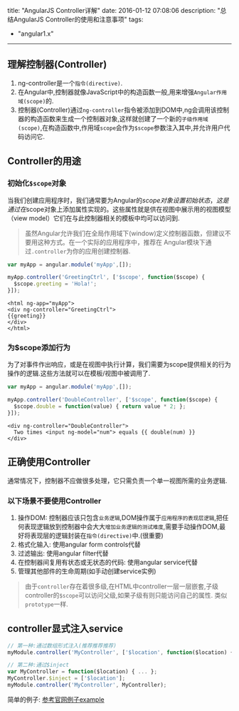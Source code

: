 title: "AngularJS Controller详解"
date: 2016-01-12 07:08:06
description: "总结AngularJS Controller的使用和注意事项"
tags:
- "angular1.x"
---
## 理解控制器(Controller)

1. ng-controller是一个`指令(directive)`.
2. 在Angular中,控制器就像JavaScript中的构造函数一般,用来增强`Angular作用域(scope)`的.
3. 控制器(Controller)通过`ng-controller`指令被添加到DOM中,ng会调用该控制器的构造函数来生成一个控制器对象,这样就创建了一个新的`子级作用域(scope)`,在构造函数中,作用域`scope`会作为`$scope`参数注入其中,并允许用户代码访问它.

## Controller的用途

### 初始化`$scope`对象

当我们创建应用程序时，我们通常要为Angular的$scope对象设置初始状态，这是通过在$scope对象上添加属性实现的。这些属性就是供在视图中展示用的视图模型（view model）它们在与此控制器相关的模板中均可以访问到.

> 虽然Angular允许我们在全局作用域下(window)定义控制器函数，但建议不要用这种方式。在一个实际的应用程序中，推荐在 Angular模块下通过`.controller`为你的应用创建控制器.

```js
var myApp = angular.module('myApp',[]);

myApp.controller('GreetingCtrl', ['$scope', function($scope) {
  $scope.greeting = 'Hola!';
}]);
```

```plain
<html ng-app="myApp">
<div ng-controller="GreetingCtrl">
{{greeting}}
</div>
</html>
```

### 为$scope添加行为

为了对事件作出响应，或是在视图中执行计算，我们需要为scope提供相关的行为操作的逻辑.这些方法就可以在模板/视图中被调用了.

```js
var myApp = angular.module('myApp',[]);

myApp.controller('DoubleController', ['$scope', function($scope) {
  $scope.double = function(value) { return value * 2; };
}]);
```

```plain
<div ng-controller="DoubleController">
  Two times <input ng-model="num"> equals {{ double(num) }}
</div>
```

## 正确使用Controller

通常情况下，控制器不应做很多处理，它只需负责一个单一视图所需的业务逻辑.

### 以下场景不要使用Controller

1. 操作DOM: 控制器应该只包含`业务逻辑`,DOM操作属于`应用程序的表现层逻辑`,把任何表现逻辑放到控制器中会大大`增加业务逻辑的测试难度`,需要手动操作DOM,最好将表现层的逻辑封装在`指令(directive)`中.(很重要)
2. 格式化输入: 使用angular form controls代替
3. 过滤输出: 使用angular filter代替
4. 在控制器间复用有状态或无状态的代码: 使用angular service代替
5. 管理其他部件的生命周期(如手动创建service实例)

> 由于`controller`存在着很多级,在HTML中controller一层一层嵌套,子级controller的`$scope`可以访问父级,如果子级有则只能访问自己的属性. 类似`prototype`一样.

## controller显式注入service

```js
// 第一种:通过数组形式注入(推荐推荐推荐)
myModule.controller('MyController', ['$location', function($location) { ... }]);

// 第二种:通过$inject
var MyController = function($location) { ... };
MyController.$inject = ['$location'];
myModule.controller('MyController', MyController);
```

简单的例子: [参考官网例子example](https://code.angularjs.org/1.4.8/docs/guide/controller)
